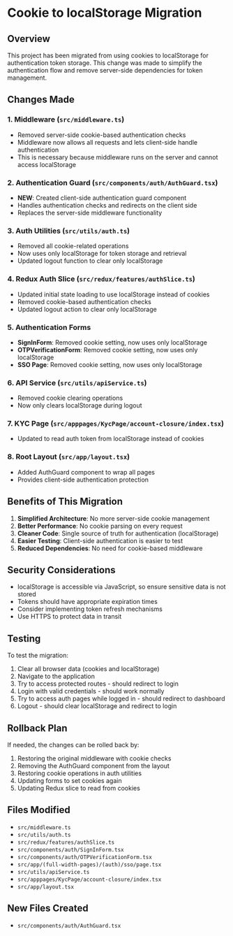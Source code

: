 # Cookie to localStorage Migration

## Overview
This project has been migrated from using cookies to localStorage for authentication token storage. This change was made to simplify the authentication flow and remove server-side dependencies for token management.

## Changes Made

### 1. Middleware (`src/middleware.ts`)
- Removed server-side cookie-based authentication checks
- Middleware now allows all requests and lets client-side handle authentication
- This is necessary because middleware runs on the server and cannot access localStorage

### 2. Authentication Guard (`src/components/auth/AuthGuard.tsx`)
- **NEW**: Created client-side authentication guard component
- Handles authentication checks and redirects on the client side
- Replaces the server-side middleware functionality

### 3. Auth Utilities (`src/utils/auth.ts`)
- Removed all cookie-related operations
- Now uses only localStorage for token storage and retrieval
- Updated logout function to clear only localStorage

### 4. Redux Auth Slice (`src/redux/features/authSlice.ts`)
- Updated initial state loading to use localStorage instead of cookies
- Removed cookie-based authentication checks
- Updated logout action to clear only localStorage

### 5. Authentication Forms
- **SignInForm**: Removed cookie setting, now uses only localStorage
- **OTPVerificationForm**: Removed cookie setting, now uses only localStorage
- **SSO Page**: Removed cookie setting, now uses only localStorage

### 6. API Service (`src/utils/apiService.ts`)
- Removed cookie clearing operations
- Now only clears localStorage during logout

### 7. KYC Page (`src/apppages/KycPage/account-closure/index.tsx`)
- Updated to read auth token from localStorage instead of cookies

### 8. Root Layout (`src/app/layout.tsx`)
- Added AuthGuard component to wrap all pages
- Provides client-side authentication protection

## Benefits of This Migration

1. **Simplified Architecture**: No more server-side cookie management
2. **Better Performance**: No cookie parsing on every request
3. **Cleaner Code**: Single source of truth for authentication (localStorage)
4. **Easier Testing**: Client-side authentication is easier to test
5. **Reduced Dependencies**: No need for cookie-based middleware

## Security Considerations

- localStorage is accessible via JavaScript, so ensure sensitive data is not stored
- Tokens should have appropriate expiration times
- Consider implementing token refresh mechanisms
- Use HTTPS to protect data in transit

## Testing

To test the migration:

1. Clear all browser data (cookies and localStorage)
2. Navigate to the application
3. Try to access protected routes - should redirect to login
4. Login with valid credentials - should work normally
5. Try to access auth pages while logged in - should redirect to dashboard
6. Logout - should clear localStorage and redirect to login

## Rollback Plan

If needed, the changes can be rolled back by:

1. Restoring the original middleware with cookie checks
2. Removing the AuthGuard component from the layout
3. Restoring cookie operations in auth utilities
4. Updating forms to set cookies again
5. Updating Redux slice to read from cookies

## Files Modified

- `src/middleware.ts`
- `src/utils/auth.ts`
- `src/redux/features/authSlice.ts`
- `src/components/auth/SignInForm.tsx`
- `src/components/auth/OTPVerificationForm.tsx`
- `src/app/(full-width-pages)/(auth)/sso/page.tsx`
- `src/utils/apiService.ts`
- `src/apppages/KycPage/account-closure/index.tsx`
- `src/app/layout.tsx`

## New Files Created

- `src/components/auth/AuthGuard.tsx` 